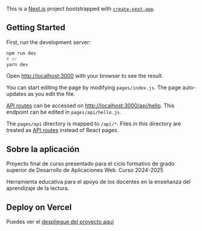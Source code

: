 This is a [Next.js](https://nextjs.org/) project bootstrapped with [`create-next-app`](https://github.com/vercel/next.js/tree/canary/packages/create-next-app).

## Getting Started

First, run the development server:

```bash
npm run dev
# or
yarn dev
```

Open [http://localhost:3000](http://localhost:3000) with your browser to see the result.

You can start editing the page by modifying `pages/index.js`. The page auto-updates as you edit the file.

[API routes](https://nextjs.org/docs/api-routes/introduction) can be accessed on [http://localhost:3000/api/hello](http://localhost:3000/api/hello). This endpoint can be edited in `pages/api/hello.js`.

The `pages/api` directory is mapped to `/api/*`. Files in this directory are treated as [API routes](https://nextjs.org/docs/api-routes/introduction) instead of React pages.

## Sobre la aplicación

Proyecto final de curso presentado para el ciclo formativo de grado superior de Desarrollo de Aplicaciones Web. Curso 2024-2025

Herramienta educativa para el apoyo de los docentes en la enseñanza del aprendizaje de la lectura.

## Deploy on Vercel

Puedes ver el [despliegue del proyecto aquí](https://vocablo-educacion.com/)
